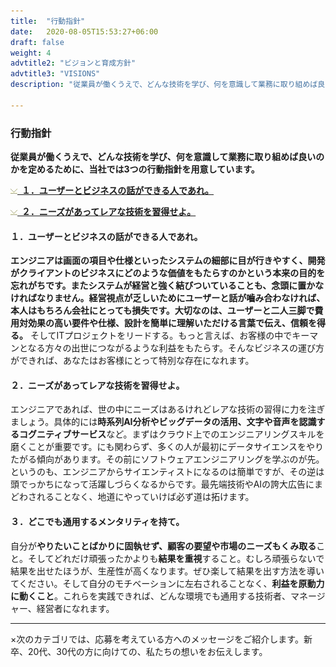 ```yaml
---
title:  "行動指針"
date:   2020-08-05T15:53:27+06:00
draft: false
weight: 4
advtitle2: "ビジョンと育成方針"
advtitle3: "VISIONS"
description: "従業員が働くうえで、どんな技術を学び、何を意識して業務に取り組めば良いのかを定めるために、当社では3つの行動指針を用意しています。"

---
```


### 行動指針

**従業員が働くうえで、どんな技術を学び、何を意識して業務に取り組めば良いのかを定めるために、当社では3つの行動指針を用意しています。**

![Image Not Available](../../ico_arw_page_anchor.webp)[**&nbsp; １．ユーザーとビジネスの話ができる人であれ。**](#１．ユーザーとビジネスの話ができる人であれ。)

![Image Not Available](../../ico_arw_page_anchor.webp)[**&nbsp; ２．ニーズがあってレアな技術を習得せよ。**](#２．ニーズがあってレアな技術を習得せよ。)

#### １．ユーザーとビジネスの話ができる人であれ。

**エンジニアは画面の項目や仕様といったシステムの細部に目が行きやすく、開発がクライアントのビジネスにどのような価値をもたらすのかという本来の目的を忘れがちです。またシステムが経営と強く結びついていることも、念頭に置かなければなりません。経営視点が乏しいためにユーザーと話が嚙み合わなければ、本人はもちろん会社にとっても損失です。大切なのは、ユーザーと二人三脚で費用対効果の高い要件や仕様、設計を簡単に理解いただける言葉で伝え、信頼を得る。** そしてITプロジェクトをリードする。もっと言えば、お客様の中でキーマンとなる方々の出世につながるような利益をもたらす。そんなビジネスの運び方ができれば、あなたはお客様にとって特別な存在になれます。

#### ２．ニーズがあってレアな技術を習得せよ。

エンジニアであれば、世の中にニーズはあるけれどレアな技術の習得に力を注ぎましょう。具体的には**時系列AI分析やビッグデータの活用、文字や音声を認識するコグニティブサービス**など。まずはクラウド上でのエンジニアリングスキルを磨くことが重要です。にも関わらず、多くの人が最初にデータサイエンスをやりたがる傾向があります。その前にソフトウェアエンジニアリングを学ぶのが先。というのも、エンジニアからサイエンティストになるのは簡単ですが、その逆は頭でっかちになって活躍しづらくなるからです。最先端技術やAIの誇大広告にまどわされることなく、地道にやっていけば必ず道は拓けます。 

#### ３．どこでも通用するメンタリティを持て。 

自分が**やりたいことばかりに固執せず、顧客の要望や市場のニーズもくみ取る**こと。そしてどれだけ頑張ったかよりも**結果を重視**すること。むしろ頑張らないで結果を出せたほうが、生産性が高くなります。ぜひ楽して結果を出す方法を導いてください。そして自分のモチベーションに左右されることなく、**利益を原動力に動くこと**。これらを実践できれば、どんな環境でも通用する技術者、マネージャー、経営者になれます。

---

×次のカテゴリでは、応募を考えている方へのメッセージをご紹介します。新卒、20代、30代の方に向けての、私たちの想いをお伝えします。
